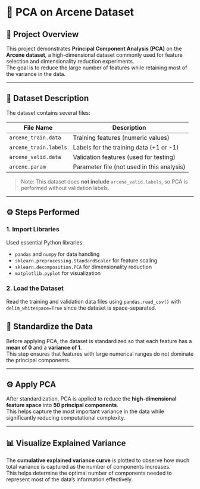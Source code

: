 # 🧠 PCA on Arcene Dataset

## 📄 Project Overview
This project demonstrates **Principal Component Analysis (PCA)** on the **Arcene dataset**, a high-dimensional dataset commonly used for feature selection and dimensionality reduction experiments.  
The goal is to reduce the large number of features while retaining most of the variance in the data.

---

## 📂 Dataset Description
The dataset contains several files:

| File Name              | Description |
|------------------------|-------------|
| `arcene_train.data`    | Training features (numeric values) |
| `arcene_train.labels`  | Labels for the training data (+1 or -1) |
| `arcene_valid.data`    | Validation features (used for testing) |
| `arcene.param`         | Parameter file (not used in this analysis) |

> Note: This dataset does **not include** `arcene_valid.labels`, so PCA is performed without validation labels.

---

## ⚙️ Steps Performed

### 1. Import Libraries
Used essential Python libraries:
- `pandas` and `numpy` for data handling  
- `sklearn.preprocessing.StandardScaler` for feature scaling  
- `sklearn.decomposition.PCA` for dimensionality reduction  
- `matplotlib.pyplot` for visualization  

### 2. Load the Dataset
Read the training and validation data files using `pandas.read_csv()` with `delim_whitespace=True` since the dataset is space-separated.

## 🧩 Standardize the Data

Before applying PCA, the dataset is standardized so that each feature has a **mean of 0** and a **variance of 1**.  
This step ensures that features with large numerical ranges do not dominate the principal components.

---

## ⚙️ Apply PCA

After standardization, PCA is applied to reduce the **high-dimensional feature space** into **50 principal components**.  
This helps capture the most important variance in the data while significantly reducing computational complexity.

---

## 📊 Visualize Explained Variance

The **cumulative explained variance curve** is plotted to observe how much total variance is captured as the number of components increases.  
This helps determine the optimal number of components needed to represent most of the data’s information effectively.
